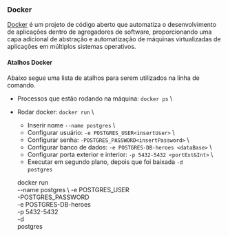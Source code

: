 ### Docker
[Docker](https://hub.docker.com/) é um projeto de código aberto que automatiza o desenvolvimento de aplicações dentro de agregadores de software, proporcionando uma capa adicional de abstração e automatização de máquinas virtualizadas de aplicações em múltiplos sistemas operativos.​

#### Atalhos Docker 
Abaixo segue uma lista de atalhos para serem utilizados na linha de comando.

- Processos que estão rodando na máquina:
`docker ps` \

- Rodar docker:
`docker run` \
   - Inserir nome 
   `--name postgres` \ 
   - Configurar usuário:
   `-e POSTGRES_USER<insertUser>` \
   - Configurar senha:
   `-POSTGRES_PASSWORD<insertPassword>` \
   - Configurar banco de dados:
   `-e POSTGRES-DB-heroes <dataBase>` \
   - Configurar porta exterior e interior:
   `-p 5432-5432 <portExt&Int>` \
   - Executar em segundo plano, depois que foi baixada
   `-d` \
   `postgres`

   docker run \
    --name postgres \ 
    -e POSTGRES_USER \
    -POSTGRES_PASSWORD \
   -e POSTGRES-DB-heroes \
   -p 5432-5432 \
   -d \
   postgres